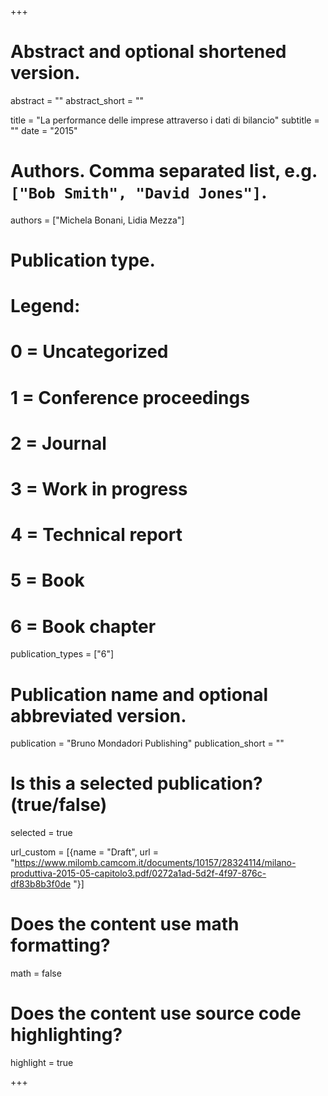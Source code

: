 +++
# Abstract and optional shortened version.
abstract = ""
abstract_short = ""

title = "La performance delle imprese attraverso i dati di bilancio"
subtitle = ""
date = "2015"

# Authors. Comma separated list, e.g. `["Bob Smith", "David Jones"]`.
authors = ["Michela Bonani, Lidia Mezza"]

# Publication type.
# Legend:
# 0 = Uncategorized
# 1 = Conference proceedings
# 2 = Journal
# 3 = Work in progress
# 4 = Technical report
# 5 = Book
# 6 = Book chapter
publication_types = ["6"]

# Publication name and optional abbreviated version.
publication = "Bruno Mondadori Publishing"
publication_short = ""

# Is this a selected publication? (true/false)
selected = true

url_custom = [{name = "Draft", url = "https://www.milomb.camcom.it/documents/10157/28324114/milano-produttiva-2015-05-capitolo3.pdf/0272a1ad-5d2f-4f97-876c-df83b8b3f0de
"}]


# Does the content use math formatting?
math = false 

# Does the content use source code highlighting?
highlight = true


+++
